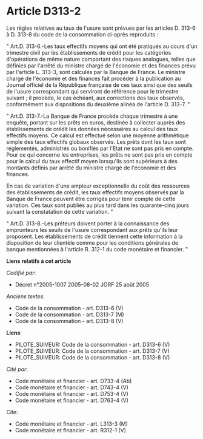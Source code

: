 # Article D313-2

Les règles relatives au taux de l'usure sont prévues par les articles D. 313-6 à D. 313-8 du code de la consommation ci-après
reproduits : 

" Art.D. 313-6.-Les taux effectifs moyens qui ont été pratiqués au cours d'un trimestre civil par les établissements de
crédit pour les catégories d'opérations de même nature comportant des risques analogues, telles que définies par l'arrêté du
ministre chargé de l'économie et des finances prévu par l'article L. 313-3, sont calculés par la Banque de France. Le
ministre chargé de l'économie et des finances fait procéder à la publication au Journal officiel de la République française
de ces taux ainsi que des seuils de l'usure correspondant qui serviront de référence pour le trimestre suivant ; il procède,
le cas échéant, aux corrections des taux observés, conformément aux dispositions du deuxième alinéa de l'article D. 313-7. " 

" Art.D. 313-7.-La Banque de France procède chaque trimestre à une enquête, portant sur les prêts en euros, destinée à
collecter auprès des établissements de crédit les données nécessaires au calcul des taux effectifs moyens. Ce calcul est
effectué selon une moyenne arithmétique simple des taux effectifs globaux observés. Les prêts dont les taux sont réglementés,
administrés ou bonifiés par l'Etat ne sont pas pris en compte. Pour ce qui concerne les entreprises, les prêts ne sont pas
pris en compte pour le calcul du taux effectif moyen lorsqu'ils sont supérieurs à des montants définis par arrêté du ministre
chargé de l'économie et des finances. 

En cas de variation d'une ampleur exceptionnelle du coût des ressources des établissements de crédit, les taux effectifs
moyens observés par la Banque de France peuvent être corrigés pour tenir compte de cette variation. Ces taux sont publiés au
plus tard dans les quarante-cinq jours suivant la constatation de cette variation. " 

" Art.D. 313-8.-Les prêteurs doivent porter à la connaissance des emprunteurs les seuils de l'usure correspondant aux prêts
qu'ils leur proposent. Les établissements de crédit tiennent cette information à la disposition de leur clientèle comme pour
les conditions générales de banque mentionnées à l'article R. 312-1 du code monétaire et financier. "

**Liens relatifs à cet article**

_Codifié par_:

  - Décret n°2005-1007 2005-08-02 JORF 25 août 2005

_Anciens textes_:

  - Code de la consommation - art. D313-6 (V)
  - Code de la consommation - art. D313-7 (M)
  - Code de la consommation - art. D313-8 (V)

**Liens**:

  - PILOTE_SUIVEUR: Code de la consommation - art. D313-6 (V)
  - PILOTE_SUIVEUR: Code de la consommation - art. D313-7 (V)
  - PILOTE_SUIVEUR: Code de la consommation - art. D313-8 (V)

_Cité par_:

  - Code monétaire et financier - art. D733-4 (Ab)
  - Code monétaire et financier - art. D743-4 (V)
  - Code monétaire et financier - art. D753-4 (V)
  - Code monétaire et financier - art. D763-4 (V)

_Cite_:

  - Code monétaire et financier - art. L313-3 (M)
  - Code monétaire et financier - art. R312-1 (V)

